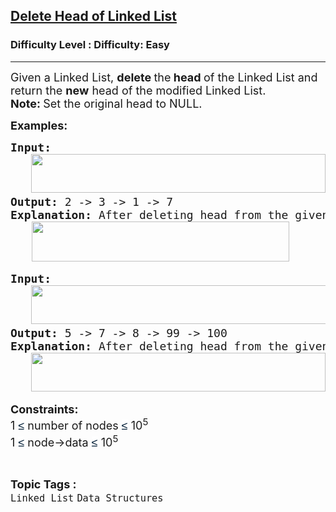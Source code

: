 <h2><a href="https://www.geeksforgeeks.org/problems/delete-head-of-linked-list/1?page=3&category=Linked%20List&difficulty=Basic,Easy&sortBy=submissions">Delete Head of Linked List</a></h2><h3>Difficulty Level : Difficulty: Easy</h3><hr><div class="problems_problem_content__Xm_eO"><p><span style="font-size: 18px;">Given a Linked List, <strong>delete </strong>the<strong> head </strong>of the Linked List and return the <strong>new</strong> head of the modified Linked List.<br><strong>Note:&nbsp;</strong>Set the original head to NULL.</span></p>
<p><span style="font-size: 18px;"><strong>Examples:</strong></span></p>
<pre><span style="font-size: 18px;"><strong>Input:<br></strong>   <img src="https://media.geeksforgeeks.org/img-practice/prod/addEditProblem/702080/Web/Other/blobid2_1755951985.webp" width="471" height="62"><br><strong>Output: </strong>2 -&gt; 3 -&gt; 1 -&gt; 7<br><strong>Explanation:</strong> After deleting head from the given linked list, we'll be left with just 2 -&gt; 3 -&gt; 1 -&gt; 7.<br></span>    <img src="https://media.geeksforgeeks.org/img-practice/prod/addEditProblem/702080/Web/Other/blobid3_1755951992.webp" width="412" height="64"></pre>
<pre><span style="font-size: 18px;"><strong>Input:</strong><br>   <img src="https://media.geeksforgeeks.org/img-practice/prod/addEditProblem/702080/Web/Other/blobid0_1755949645.webp" width="528" height="62"><br><strong>Output: </strong>5 -&gt; 7 -&gt; 8 -&gt; 99 -&gt; 100<br><strong>Explanation:</strong> After deleting head from the given linked list, we'll be left with just 5 -&gt; 7 -&gt; 8 -&gt; 99 -&gt; 100.<br>   <img src="https://media.geeksforgeeks.org/img-practice/prod/addEditProblem/702080/Web/Other/blobid1_1755949657.webp" width="471" height="62"><br></span></pre>
<p><span style="font-size: 18px;"><strong>Constraints:</strong><br>1 </span><span style="background-color: #ffffff; color: #001d35; font-family: 'Google Sans', Arial, sans-serif; font-size: 18px;">≤</span><span style="font-size: 18px;"> number of nodes&nbsp;</span><span style="background-color: #ffffff; color: #001d35; font-family: 'Google Sans', Arial, sans-serif; font-size: 18px;">≤</span><span style="font-size: 18px;"><span style="font-size: 18px;"> 10<sup>5</sup></span><br><span style="font-size: 18px;">1&nbsp;</span></span><span style="background-color: #ffffff; color: #001d35; font-family: 'Google Sans', Arial, sans-serif; font-size: 18px;">≤</span><span style="font-size: 18px;"> node-&gt;data&nbsp;</span><span style="background-color: #ffffff; color: #001d35; font-family: 'Google Sans', Arial, sans-serif; font-size: 18px;">≤</span><span style="font-size: 18px;"> 10<sup>5</sup></span></p></div><br><p><span style=font-size:18px><strong>Topic Tags : </strong><br><code>Linked List</code>&nbsp;<code>Data Structures</code>&nbsp;